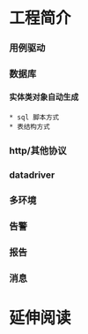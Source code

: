 # 工程简介
### 用例驱动
### 数据库
#### 实体类对象自动生成
    * sql 脚本方式
    * 表结构方式
### http/其他协议
### datadriver
### 多环境
### 告警
### 报告
### 消息

# 延伸阅读

